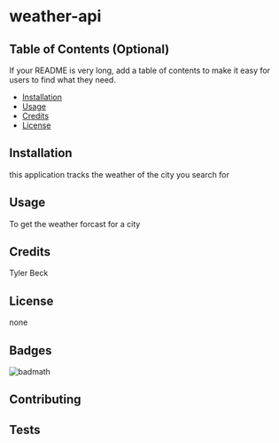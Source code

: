 # weather-api

## Table of Contents (Optional)

If your README is very long, add a table of contents to make it easy for users to find what they need.

* [Installation](#installation)
* [Usage](#usage)
* [Credits](#credits)
* [License](#license)


## Installation

this application tracks the weather of the city you search for

## Usage 

To get the weather forcast for a city


## Credits

Tyler Beck




## License

none



## Badges

![badmath](https://img.shields.io/github/languages/top/lernantino/badmath)


## Contributing



## Tests
